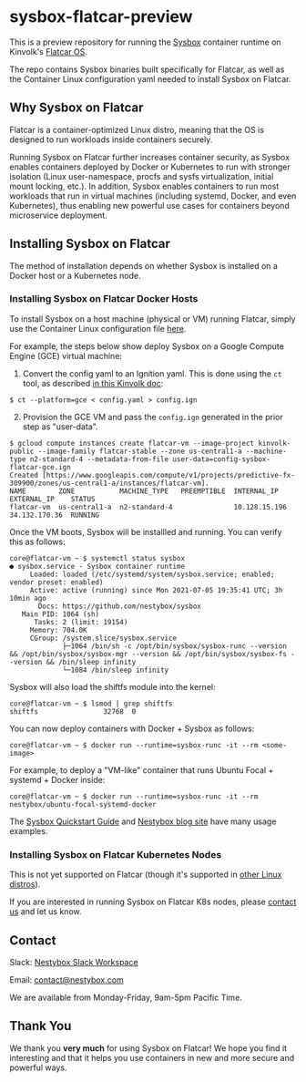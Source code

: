 # sysbox-flatcar-preview

This is a preview repository for running the
[Sysbox](https://github.com/nestybox/sysbox) container runtime on Kinvolk's [Flatcar OS](https://kinvolk.io/flatcar-container-linux/).

The repo contains Sysbox binaries built specifically for Flatcar, as well as the
Container Linux configuration yaml needed to install Sysbox on Flatcar.

## Why Sysbox on Flatcar

Flatcar is a container-optimized Linux distro, meaning that the OS is designed
to run workloads inside containers securely.

Running Sysbox on Flatcar further increases container security, as Sysbox
enables containers deployed by Docker or Kubernetes to run with stronger
isolation (Linux user-namespace, procfs and sysfs virtualization, initial mount
locking, etc.). In addition, Sysbox enables containers to run most workloads
that run in virtual machines (including systemd, Docker, and even Kubernetes),
thus enabling new powerful use cases for containers beyond microservice
deployment.

## Installing Sysbox on Flatcar

The method of installation depends on whether Sysbox is installed on
a Docker host or a Kubernetes node.

### Installing Sysbox on Flatcar Docker Hosts

To install Sysbox on a host machine (physical or VM) running Flatcar,
simply use the Container Linux configuration file [here](config/config.yaml).

For example, the steps below show deploy Sysbox on a Google Compute Engine (GCE)
virtual machine:

1) Convert the config yaml to an Ignition yaml. This is done using the `ct` tool,
as described [in this Kinvolk doc](https://kinvolk.io/docs/flatcar-container-linux/latest/provisioning/config-transpiler/):

```console
$ ct --platform=gce < config.yaml > config.ign
```

2) Provision the GCE VM and pass the `config.ign` generated in the prior step as "user-data".

```console
$ gcloud compute instances create flatcar-vm --image-project kinvolk-public --image-family flatcar-stable --zone us-central1-a --machine-type n2-standard-4 --metadata-from-file user-data=config-sysbox-flatcar-gce.ign
Created [https://www.googleapis.com/compute/v1/projects/predictive-fx-309900/zones/us-central1-a/instances/flatcar-vm].
NAME        ZONE           MACHINE_TYPE   PREEMPTIBLE  INTERNAL_IP    EXTERNAL_IP    STATUS
flatcar-vm  us-central1-a  n2-standard-4               10.128.15.196  34.132.170.36  RUNNING
```

Once the VM boots, Sysbox will be installled and running. You can verify this as follows:

```console
core@flatcar-vm ~ $ systemctl status sysbox
● sysbox.service - Sysbox container runtime
     Loaded: loaded (/etc/systemd/system/sysbox.service; enabled; vendor preset: enabled)
     Active: active (running) since Mon 2021-07-05 19:35:41 UTC; 3h 10min ago
       Docs: https://github.com/nestybox/sysbox
   Main PID: 1064 (sh)
      Tasks: 2 (limit: 19154)
     Memory: 704.0K
     CGroup: /system.slice/sysbox.service
             ├─1064 /bin/sh -c /opt/bin/sysbox/sysbox-runc --version && /opt/bin/sysbox/sysbox-mgr --version && /opt/bin/sysbox/sysbox-fs --version && /bin/sleep infinity
             └─1084 /bin/sleep infinity
```

Sysbox will also load the shiftfs module into the kernel:

```console
core@flatcar-vm ~ $ lsmod | grep shiftfs
shiftfs                32768  0
```

You can now deploy containers with Docker + Sysbox as follows:

```console
core@flatcar-vm ~ $ docker run --runtime=sysbox-runc -it --rm <some-image>
```

For example, to deploy a "VM-like" container that runs Ubuntu Focal + systemd + Docker inside:

```console
core@flatcar-vm ~ $ docker run --runtime=sysbox-runc -it --rm nestybox/ubuntu-focal-systemd-docker
```

The [Sysbox Quickstart Guide](docs/quickstart/README.md) and [Nestybox blog site](https://blog.nestybox.com/)
have many usage examples.

### Installing Sysbox on Flatcar Kubernetes Nodes

This is not yet supported on Flatcar (though it's supported in [other Linux distros](https://github.com/nestybox/sysbox/blob/master/docs/user-guide/install-k8s.md)).

If you are interested in running Sysbox on Flatcar K8s nodes, please [contact us](#contact) and let us know.

## Contact

Slack: [Nestybox Slack Workspace][slack]

Email: contact@nestybox.com

We are available from Monday-Friday, 9am-5pm Pacific Time.

## Thank You

We thank you **very much** for using Sysbox on Flatcar! We hope you find it
interesting and that it helps you use containers in new and more secure and
powerful ways.

[slack]: https://nestybox-support.slack.com/join/shared_invite/enQtOTA0NDQwMTkzMjg2LTAxNGJjYTU2ZmJkYTZjNDMwNmM4Y2YxNzZiZGJlZDM4OTc1NGUzZDFiNTM4NzM1ZTA2NDE3NzQ1ODg1YzhmNDQ#/
